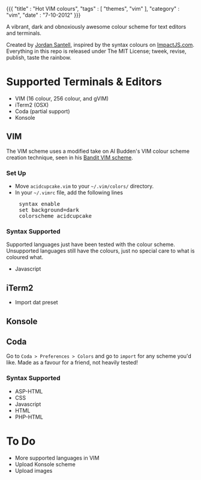{{{
    "title"    : "Hot VIM colours",
    "tags"     : [ "themes", "vim" ],
    "category" : "vim",
    "date"     : "7-10-2012"
}}}

A vibrant, dark and obnoxiously awesome colour scheme for text editors and terminals.

Created by [Jordan Santell](http://www.jsantell.com), inspired by the syntax colours on [ImpactJS.com](http://www.impactjs.com). Everything in this repo is released under The MIT License; tweek, revise, publish, taste the rainbow.

# Supported Terminals & Editors #

* VIM (16 colour, 256 colour, and gVIM)
* iTerm2 (OSX)
* Coda (partial support)
* Konsole

## VIM ##

The VIM scheme uses a modified take on Al Budden's VIM colour scheme creation technique, seen in his [Bandit VIM scheme](https://sites.google.com/site/abudden/contents/Vim-Scripts/bandit-colour-scheme).

### Set Up ###

* Move ``acidcupcake.vim`` to your ``~/.vim/colors/`` directory.
* In your ``~/.vimrc`` file, add the following lines
<pre>
    syntax enable
    set background=dark
    colorscheme acidcupcake
</pre>

### Syntax Supported ###

Supported languages just have been tested with the colour scheme. Unsupported languages still have the colours, just no special care to what is coloured what.

* Javascript

## iTerm2
* Import dat preset

## Konsole ##

## Coda ##

Go to ``Coda > Preferences > Colors`` and go to ``import`` for any scheme you'd like. Made as a favour for a friend, not heavily tested!

### Syntax Supported ###

* ASP-HTML
* CSS
* Javascript
* HTML
* PHP-HTML 


# To Do #

* More supported languages in VIM
* Upload Konsole scheme
* Upload images